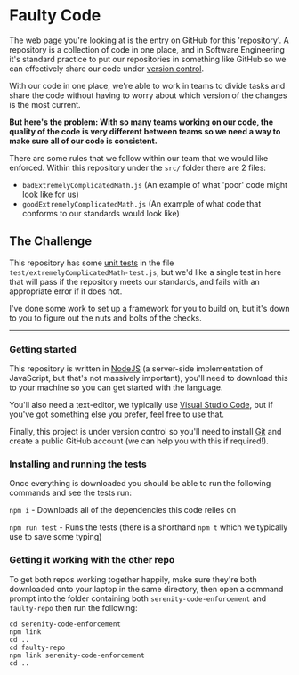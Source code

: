 # Faulty Code

The web page you're looking at is the entry on GitHub for this 'repository'. A repository is a collection of code in one place, and in Software Engineering it's standard practice to put our repositories in something like GitHub so we can effectively share our code under [version control](https://en.wikipedia.org/wiki/Version_control).

With our code in one place, we're able to work in teams to divide tasks and share the code without having to worry about which version of the changes is the most current.

**But here's the problem: With so many teams working on our code, the quality of the code is very different between teams so we need a way to make sure all of our code is consistent.**

There are some rules that we follow within our team that we would like enforced. Within this repository under the `src/` folder there are 2 files:

 - `badExtremelyComplicatedMath.js` (An example of what 'poor' code might look like for us)
 - `goodExtremelyComplicatedMath.js` (An example of what code that conforms to our standards would look like)

## The Challenge

This repository has some [unit tests](https://smartbear.com/learn/automated-testing/what-is-unit-testing/) in the file `test/extremelyComplicatedMath-test.js`, but we'd like a single test in here that will pass if the repository meets our standards, and fails with an appropriate error if it does not.

I've done some work to set up a framework for you to build on, but it's down to you to figure out the nuts and bolts of the checks.

---

### Getting started

This repository is written in [NodeJS](https://nodejs.org/en) (a server-side implementation of JavaScript, but that's not massively important), you'll need to download this to your machine so you can get started with the language.

You'll also need a text-editor, we typically use [Visual Studio Code](https://code.visualstudio.com/), but if you've got something else you prefer, feel free to use that.

Finally, this project is under version control so you'll need to install [Git](https://git-scm.com/) and create a public GitHub account (we can help you with this if required!).

### Installing and running the tests

Once everything is downloaded you should be able to run the following commands and see the tests run:

`npm i` - Downloads all of the dependencies this code relies on

`npm run test` - Runs the tests (there is a shorthand `npm t` which we typically use to save some typing)

### Getting it working with the other repo

To get both repos working together happily, make sure they're both downloaded onto your laptop in the same directory, then open a command prompt into the folder containing both `serenity-code-enforcement` and `faulty-repo` then run the following:

```
cd serenity-code-enforcement
npm link
cd ..
cd faulty-repo
npm link serenity-code-enforcement
cd ..
```

